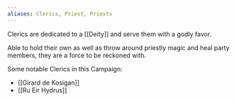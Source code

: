 ```yaml
---
aliases: Clerics, Priest, Priests
---
```

Clerics are dedicated to a [[Deity]] and serve them with a godly favor.

Able to hold their own as well as throw around priestly magic and heal party members, they are a force to be reckoned with.

Some notable Clerics in this Campaign:
* [[Girard de Kosigan]]
* [[Ru Eir Hydrus]]